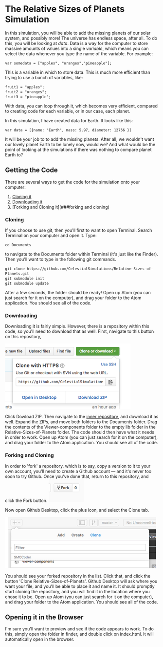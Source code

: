 # The Relative Sizes of Planets Simulation

In this simulation, you will be able to add the missing planets of our solar system, and possibly
more! The universe has endless space, after all. To do this, you will be looking at *data*. Data is
a way for the computer to store massive amounts of values into a single *variable*, which means you
can select the data whenever you type the name of the variable. For example:

```
var somedata = ["apples", "oranges","pineapple"];
```
This is a variable in which to store data. This is much more efficient than trying to use a bunch of variables,
like:

```
fruit1 = "apples";
fruit2 = "oranges";
fruit3 = "pineapple";
```
With data, you can loop through it, which becomes very efficient, compared to creating code for each variable, or in our case, each planet.

In this simulation, I have created data for Earth. It looks like this:
```
var data = [{name: "Earth", mass: 5.97, diameter: 12756 }]
```
It will be your job to to add the missing planets. After all, we wouldn't want our lovely planet Earth to be
lonely now, would we? And what would be the point of looking at the simulations if there was nothing to compare planet Earth to?

## Getting the Code

There are several ways to get the code for the simulation onto your computer:
1. [Cloning it](###cloning)
2. [Downloading it](###downloading)
3. [Forking and Cloning it](###forking and cloning)

### Cloning

If you choose to use git, then you'll first to want to open Terminal. Search Terminal on your computer
and open it. Type:

```
cd Documents
```
to navigate to the Documents folder within Terminal (it's just like the Finder). Then you'll want to
type in the following git commands.

```
git clone https://github.com/CelestialSimulations/Relative-Sizes-of-Planets.git
git submodule init
git submodule update
```
After a few seconds, the folder should be ready! Open up Atom (you can just search for it on the computer),
and drag your folder to the Atom application. You should see all of the code.

### Downloading

Downloading it is fairly simple. However, there is a repository within this code, so you'll need to download
that as well. First, navigate to this button on this repository,

![alt download](downloadbtn.png "download")

Click Dowload ZIP. Then navigate to the [inner repository](https://github.com/harmslab/Viewer-components), and download it as well. Expand the ZIPs, and move both folders to the Documents folder. Drag the contents of the
Viewer-components folder to the empty lib folder in the Relative-Sizes-of-Planets folder. The code should then
have what it needs in order to work. Open up Atom (you can just search for it on the computer),
and drag your folder to the Atom application. You should see all of the code.

### Forking and Cloning

In order to 'fork' a repository, which is to say, copy a version to it to your own account, you'll need to
create a Github account — and it's never too soon to try Github. Once you've done that, return to this repository, and click the Fork button.
![alt fork](fork.png "fork")

Now open Github Desktop, click the plus icon, and select the Clone tab.

![alt clone](clone.png "clone")

You should see your forked repository in the list. Click that, and click the button 'Clone Relative-Sizes-of-Planets'. Github Desktop will ask where you want your file, and you'll be able to
place it and name it. It should promptly start cloning the repository, and you will find it in the
location where you chose it to be. Open up Atom (you can just search for it on the computer),
and drag your folder to the Atom application. You should see all of the code.

## Opening it in the Browser

I'm sure you'll want to preview and see if the code appears to work. To do this, simply open the folder
in finder, and double click on index.html. It will automatically open in the browser.
